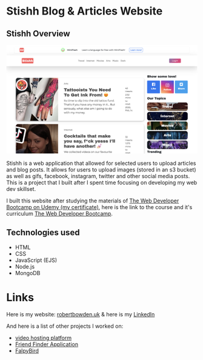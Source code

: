 # Stishh Blog & Articles Website

## Stishh Overview

![alt text](/assets/Stishh-Media.png)

Stishh is a web application that allowed for selected users to upload articles and blog posts. It allows for users to upload images (stored in an s3 bucket) as well as gifs, facebook, instagram, twitter and other social media posts. This is a project that I built after I spent time focusing on developing my web dev skillset.

I built this website after studying the materials of [The Web Developer Bootcamp on Udemy (my certificate)](https://udemy-certificate.s3.amazonaws.com/pdf/UC-c5fe8605-7137-4f37-8475-06c87260f98f.pdf), here is the link to the course and it's curriculum [The Web Developer Bootcamp](https://www.udemy.com/course/the-web-developer-bootcamp/).

## Technologies used

- HTML
- CSS
- JavaScript (EJS)
- Node.js
- MongoDB

# Links

Here is my website: [robertbowden.uk](https://robertbowden.uk/) & here is my [LinkedIn](https://www.linkedin.com/in/r-bowden/)

And here is a list of other projects I worked on:
- [video hosting platform](#)
- [Friend Finder Application](https://github.com/Code-By-Rob/Friend-Finder-App)
- [FalpyBird](https://github.com/Code-By-Rob/flappy-bird-clone)
